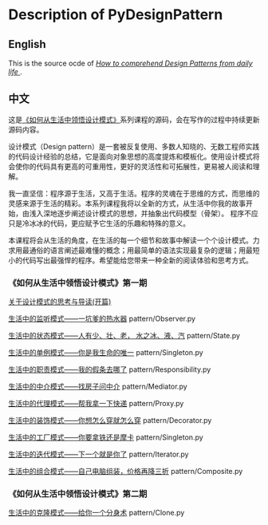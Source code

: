 # Description of PyDesignPattern

## English
This is the source ocde of [ *How to comprehend Design Patterns from daily life* ](http://gitbook.cn/gitchat/column/5a1c24de28554541fbc8f2e8).

## 中文
这是[《如何从生活中领悟设计模式》](http://gitbook.cn/gitchat/column/5a1c24de28554541fbc8f2e8)系列课程的源码，会在写作的过程中持续更新源码内容。

设计模式（Design pattern）是一套被反复使用、多数人知晓的、无数工程师实践的代码设计经验的总结，它是面向对象思想的高度提炼和模板化。使用设计模式将会使你的代码具有更高的可重用性，更好的灵活性和可拓展性，更易被人阅读和理解。

我一直坚信：程序源于生活，又高于生活。程序的灵魂在于思维的方式，而思维的灵感来源于生活的精彩。本系列课程我将以全新的方式，从生活中你我的故事开始，由浅入深地逐步阐述设计模式的思想，并抽象出代码模型（骨架）。 程序不应只是冷冰冰的代码，更应赋予它生活的乐趣和特殊的意义。

本课程将会从生活的角度，在生活的每一个细节和故事中解读一个个设计模式。力求用最通俗的语言阐述最难懂的概念；用最简单的语法实现最复杂的逻辑；用最短小的代码写出最强悍的程序。希望能给您带来一种全新的阅读体验和思考方式。

### 《如何从生活中领悟设计模式》第一期

[关于设计模式的思考与导读(开篇)](http://gitbook.cn/gitchat/column/5a1c24de28554541fbc8f2e8/topic/5a1f8857211fa435d2b9ca6c)

[生活中的监听模式——一坑爹的热水器](http://gitbook.cn/gitchat/column/5a1c24de28554541fbc8f2e8/topic/5a1f8dfd211fa435d2b9cc5d)
pattern/Observer.py

[生活中的状态模式——人有少、壮、老， 水之冰、液、汽](http://gitbook.cn/gitchat/column/5a1c24de28554541fbc8f2e8/topic/5a1f96d4211fa435d2b9cf24)
pattern/State.py

[生活中的单例模式——你是我生命的唯一](http://gitbook.cn/gitchat/column/5a1c24de28554541fbc8f2e8/topic/5a1f971b211fa435d2b9cf44)
pattern/Singleton.py

[生活中的职责模式——我的假条去哪了](http://gitbook.cn/gitchat/column/5a1c24de28554541fbc8f2e8/topic/5a1f97bf211fa435d2b9cf90)
pattern/Responsibility.py

[生活中的中介模式——找房子问中介](http://gitbook.cn/gitchat/column/5a1c24de28554541fbc8f2e8/topic/5a1f9820211fa435d2b9cfbe)
pattern/Mediator.py

[生活中的代理模式——帮我拿一下快递](http://gitbook.cn/gitchat/column/5a1c24de28554541fbc8f2e8/topic/5a1fdd8f211fa435d2b9f182)
pattern/Proxy.py

[生活中的装饰模式——你想怎么穿就怎么穿](http://gitbook.cn/gitchat/column/5a1c24de28554541fbc8f2e8/topic/5a1fdda7211fa435d2b9f189)
pattern/Decorator.py

[生活中的工厂模式——你要拿铁还是摩卡](http://gitbook.cn/gitchat/column/5a1c24de28554541fbc8f2e8/topic/5a1fddbc211fa435d2b9f18f)
pattern/Singleton.py

[生活中的迭代模式——下一个就是你了](http://gitbook.cn/gitchat/column/5a1c24de28554541fbc8f2e8/topic/5a1fddd8211fa435d2b9f1a1)
pattern/Iterator.py

[生活中的组合模式——自己电脑组装，价格再降三折](http://gitbook.cn/gitchat/column/5a1c24de28554541fbc8f2e8/topic/5a1fde13211fa435d2b9f1be)
pattern/Composite.py

### 《如何从生活中领悟设计模式》第二期
[生活中的克隆模式——给你一个分身术]()
pattern/Clone.py
